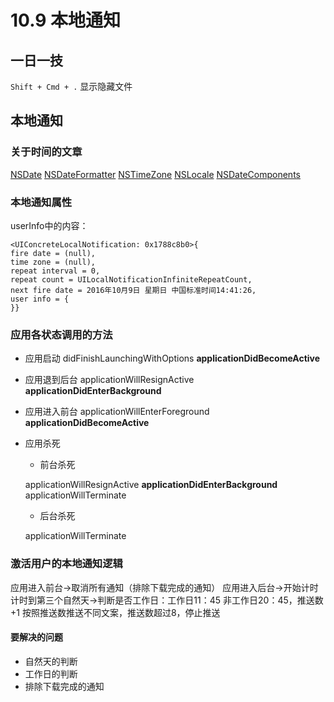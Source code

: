 # 10.9 本地通知

## 一日一技

`Shift + Cmd + .` 显示隐藏文件

## 本地通知

### 关于时间的文章

[NSDate](https://my.oschina.net/yongbin45/blog/150114)
[NSDateFormatter](https://my.oschina.net/yongbin45/blog/150667)
[NSTimeZone](https://my.oschina.net/yongbin45/blog/151376)
[NSLocale](https://my.oschina.net/yongbin45/blog/156130)
[NSDateComponents](http://nshipster.cn/nsdatecomponents/)

### 本地通知属性

userInfo中的内容：

```
<UIConcreteLocalNotification: 0x1788c8b0>{
fire date = (null), 
time zone = (null), 
repeat interval = 0, 
repeat count = UILocalNotificationInfiniteRepeatCount, 
next fire date = 2016年10月9日 星期日 中国标准时间14:41:26, 
user info = {
}}
```

### 应用各状态调用的方法

* 应用启动
didFinishLaunchingWithOptions
**applicationDidBecomeActive**

* 应用退到后台
applicationWillResignActive
**applicationDidEnterBackground**

* 应用进入前台
applicationWillEnterForeground
**applicationDidBecomeActive**

* 应用杀死

	* 前台杀死
	
	applicationWillResignActive
	**applicationDidEnterBackground**
	applicationWillTerminate
	
	* 后台杀死
	
	applicationWillTerminate

### 激活用户的本地通知逻辑

应用进入前台->取消所有通知（排除下载完成的通知）
应用进入后台->开始计时
计时到第三个自然天->判断是否工作日：工作日11：45 非工作日20：45，推送数+1
按照推送数推送不同文案，推送数超过8，停止推送

#### 要解决的问题

* 自然天的判断
* 工作日的判断
* 排除下载完成的通知

